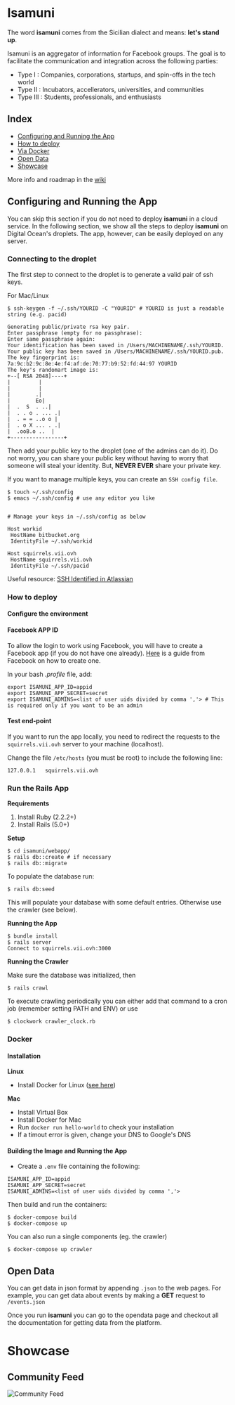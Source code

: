 # Isamuni

The word **isamuni** comes from the Sicilian dialect and means: **let's stand up**.

Isamuni is an aggregator of information for Facebook groups. The goal is to facilitate the communication and integration across the following parties:
* Type I : Companies, corporations, startups, and spin-offs in the tech world
* Type II : Incubators, accellerators, universities, and communities
* Type III : Students, professionals, and enthusiasts

## Index

* [Configuring and Running the App](#configuring-and-running-the-app)
* [How to deploy](#how-to-deploy)
 * [Via Docker](#docker)
* [Open Data](#open-data)
* [Showcase](#showcase)

More info and roadmap in the [wiki](https://github.com/sic2/isamuni/wiki)

## Configuring and Running the App

You can skip this section if you do not need to deploy **isamuni** in a cloud service.
In the following section, we show all the steps to deploy **isamuni** on Digital Ocean's droplets. The app, however, can be easily deployed on any server.

### Connecting to the droplet

The first step to connect to the droplet is to generate a valid pair of ssh keys.

For Mac/Linux
```
$ ssh-keygen -f ~/.ssh/YOURID -C "YOURID" # YOURID is just a readable string (e.g. pacid)

Generating public/private rsa key pair.
Enter passphrase (empty for no passphrase):
Enter same passphrase again:
Your identification has been saved in /Users/MACHINENAME/.ssh/YOURID.
Your public key has been saved in /Users/MACHINENAME/.ssh/YOURID.pub.
The key fingerprint is:
7a:9c:b2:9c:8e:4e:f4:af:de:70:77:b9:52:fd:44:97 YOURID
The key's randomart image is:
+--[ RSA 2048]----+
|         |
|         |
|        .|
|        Eo|
|  .  S  . ..|
|  . . o . ... .|
|  . = = ..o o |
|  . o X ... . .|
|  .ooB.o ..  |
+-----------------+

```

Then add your public key to the droplet (one of the admins can do it). Do not worry, you can share your public key without having to worry that someone will steal your identity. But, **NEVER EVER** share your private key.

If you want to manage multiple keys, you can create an `SSH config file`.

```
$ touch ~/.ssh/config
$ emacs ~/.ssh/config # use any editor you like


# Manage your keys in ~/.ssh/config as below

Host workid
 HostName bitbucket.org
 IdentityFile ~/.ssh/workid

Host squirrels.vii.ovh
 HostName squirrels.vii.ovh
 IdentityFile ~/.ssh/pacid
```


Useful resource: [SSH Identified in Atlassian](https://confluence.atlassian.com/bitbucket/configure-multiple-ssh-identities-for-gitbash-mac-osx-linux-271943168.html)

### How to deploy

#### Configure the environment

#### Facebook APP ID
To allow the login to work using Facebook, you will have to create a Facebook app (if you do not have one already). [Here](https://developers.facebook.com/docs/apps/register) is a guide from Facebook on how to create one.

In your bash *.profile* file, add:

```
export ISAMUNI_APP_ID=appid
export ISAMUNI_APP_SECRET=secret
export ISAMUNI_ADMINS=<list of user uids divided by comma ','> # This is required only if you want to be an admin
```

#### Test end-point
If you want to run the app locally, you need to redirect the requests to the `squirrels.vii.ovh` server to your machine (localhost).

Change the file `/etc/hosts` (you must be root) to include the following line:
```
127.0.0.1	squirrels.vii.ovh
```

### Run the Rails App

**Requirements**

1. Install Ruby (2.2.2+)
2. Install Rails (5.0+)

**Setup**
```
$ cd isamuni/webapp/
$ rails db::create # if necessary
$ rails db::migrate
```

To populate the database run:
```
$ rails db:seed
```
This will populate your database with some default entries. Otherwise use the crawler (see below).

**Running the App**
```
$ bundle install
$ rails server
Connect to squirrels.vii.ovh:3000  
```

**Running the Crawler**

Make sure the database was initialized, then

```
$ rails crawl
```

To execute crawling periodically you can either add that command to a cron job (remember setting PATH and ENV) or use

```
$ clockwork crawler_clock.rb
```

### Docker

#### Installation

**Linux**

- Install Docker for Linux ([see here](https://docs.docker.com/engine/installation/))

**Mac**

- Install Virtual Box
- Install Docker for Mac
- Run `docker run hello-world` to check your installation
 - If a timout error is given, change your DNS to Google's DNS


#### Building the Image and Running the App

- Create a `.env` file containing the following:

```
ISAMUNI_APP_ID=appid
ISAMUNI_APP_SECRET=secret
ISAMUNI_ADMINS=<list of user uids divided by comma ','>
```

Then build and run the containers:
```
$ docker-compose build
$ docker-compose up
```

You can also run a single components (eg. the crawler)
```
$ docker-compose up crawler
```

## Open Data

You can get data in json format by appending `.json` to the web pages. For example, you can get data about events by making a **GET** request to `/events.json`

Once you run **isamuni** you can go to the opendata page and checkout all the documentation for getting data from the platform.

# Showcase

## Community Feed

![Community Feed](/media/feed.gif)
